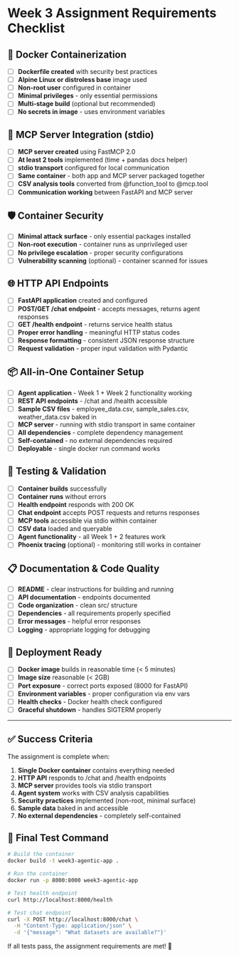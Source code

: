 # Week 3 Assignment Requirements Checklist

## 🐳 Docker Containerization
- [ ] **Dockerfile created** with security best practices
- [ ] **Alpine Linux or distroless base** image used
- [ ] **Non-root user** configured in container
- [ ] **Minimal privileges** - only essential permissions
- [ ] **Multi-stage build** (optional but recommended)
- [ ] **No secrets in image** - uses environment variables

## 🔗 MCP Server Integration (stdio)
- [ ] **MCP server created** using FastMCP 2.0
- [ ] **At least 2 tools** implemented (time + pandas docs helper)
- [ ] **stdio transport** configured for local communication
- [ ] **Same container** - both app and MCP server packaged together
- [ ] **CSV analysis tools** converted from @function_tool to @mcp.tool
- [ ] **Communication working** between FastAPI and MCP server

## 🛡️ Container Security
- [ ] **Minimal attack surface** - only essential packages installed
- [ ] **Non-root execution** - container runs as unprivileged user
- [ ] **No privilege escalation** - proper security configurations
- [ ] **Vulnerability scanning** (optional) - container scanned for issues

## 🌐 HTTP API Endpoints
- [ ] **FastAPI application** created and configured
- [ ] **POST/GET /chat endpoint** - accepts messages, returns agent responses
- [ ] **GET /health endpoint** - returns service health status
- [ ] **Proper error handling** - meaningful HTTP status codes
- [ ] **Response formatting** - consistent JSON response structure
- [ ] **Request validation** - proper input validation with Pydantic

## 📦 All-in-One Container Setup
- [ ] **Agent application** - Week 1 + Week 2 functionality working
- [ ] **REST API endpoints** - /chat and /health accessible
- [ ] **Sample CSV files** - employee_data.csv, sample_sales.csv, weather_data.csv baked in
- [ ] **MCP server** - running with stdio transport in same container
- [ ] **All dependencies** - complete dependency management
- [ ] **Self-contained** - no external dependencies required
- [ ] **Deployable** - single docker run command works

## 🧪 Testing & Validation
- [ ] **Container builds** successfully
- [ ] **Container runs** without errors
- [ ] **Health endpoint** responds with 200 OK
- [ ] **Chat endpoint** accepts POST requests and returns responses
- [ ] **MCP tools** accessible via stdio within container
- [ ] **CSV data** loaded and queryable
- [ ] **Agent functionality** - all Week 1 + 2 features work
- [ ] **Phoenix tracing** (optional) - monitoring still works in container

## 📋 Documentation & Code Quality
- [ ] **README** - clear instructions for building and running
- [ ] **API documentation** - endpoints documented
- [ ] **Code organization** - clean src/ structure
- [ ] **Dependencies** - all requirements properly specified
- [ ] **Error messages** - helpful error responses
- [ ] **Logging** - appropriate logging for debugging

## 🚀 Deployment Ready
- [ ] **Docker image** builds in reasonable time (< 5 minutes)
- [ ] **Image size** reasonable (< 2GB)
- [ ] **Port exposure** - correct ports exposed (8000 for FastAPI)
- [ ] **Environment variables** - proper configuration via env vars
- [ ] **Health checks** - Docker health check configured
- [ ] **Graceful shutdown** - handles SIGTERM properly

---

## ✅ Success Criteria

The assignment is complete when:

1. **Single Docker container** contains everything needed
2. **HTTP API** responds to /chat and /health endpoints
3. **MCP server** provides tools via stdio transport
4. **Agent system** works with CSV analysis capabilities
5. **Security practices** implemented (non-root, minimal surface)
6. **Sample data** baked in and accessible
7. **No external dependencies** - completely self-contained

## 🎯 Final Test Command

```bash
# Build the container
docker build -t week3-agentic-app .

# Run the container
docker run -p 8000:8000 week3-agentic-app

# Test health endpoint
curl http://localhost:8000/health

# Test chat endpoint
curl -X POST http://localhost:8000/chat \
  -H "Content-Type: application/json" \
  -d '{"message": "What datasets are available?"}'
```

If all tests pass, the assignment requirements are met! 🎉
